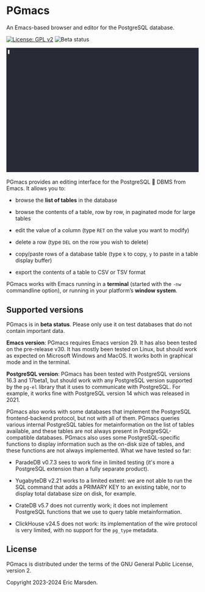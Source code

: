 # PGmacs

An Emacs-based browser and editor for the PostgreSQL database.

[![License: GPL v2](https://img.shields.io/badge/License-GPL%20v2-blue.svg)](https://www.gnu.org/licenses/old-licenses/gpl-2.0)
![Beta status](https://img.shields.io/badge/status-beta-blue)



![Overview gif](img/edit-value.gif)


PGmacs provides an editing interface for the PostgreSQL 🐘 DBMS from Emacs.
It allows you to:

- browse the **list of tables** in the database

- browse the contents of a table, row by row, in paginated mode for large tables

- edit the value of a column (type `RET` on the value you want to modify)

- delete a row (type `DEL` on the row you wish to delete)

- copy/paste rows of a database table (type `k` to copy, `y` to paste in a table display buffer)

- export the contents of a table to CSV or TSV format

PGmacs works with Emacs running in a **terminal** (started with the `-nw` commandline option), or
running in your platform’s **window system**.


## Supported versions

PGmacs is in **beta status**. Please only use it on test databases that do not contain important
data. 

**Emacs version**: PGmacs requires Emacs version 29. It has also been tested on the
pre-release v30. It has mostly been tested on Linux, but should work as expected on Microsoft
Windows and MacOS. It works both in graphical mode and in the terminal.

**PostgreSQL version**: PGmacs has been tested with PostgreSQL versions 16.3 and 17beta1, but should
work with any PostgreSQL version supported by the `pg-el` library that it uses to communicate with
PostgreSQL. For example, it works fine with PostgreSQL version 14 which was released in 2021.

PGmacs also works with some databases that implement the PostgreSQL frontend-backend protocol, but
not with all of them. PGmacs queries various internal PostgreSQL tables for metainformation on the
list of tables available, and these tables are not always present in PostgreSQL-compatible
databases. PGmacs also uses some PostgreSQL-specific functions to display information such as the
on-disk size of tables, and these functions are not always implemented. What we have tested so far:

- ParadeDB v0.7.3 sees to work fine in limited testing (it's more a PostgreSQL extension than a
  fully separate product).
  
- YugabyteDB v2.21 works to a limited extent: we are not able to run the SQL command that adds a
  PRIMARY KEY to an existing table, nor to display total database size on disk, for example. 
  
- CrateDB v5.7 does not currently work; it does not implement PostgreSQL functions that we use to
  query table metainformation.

- ClickHouse v24.5 does not work: its implementation of the wire protocol is very limited, with no
  support for the `pg_type` metadata.


## License

PGmacs is distributed under the terms of the GNU General Public License, version 2.

Copyright 2023-2024 Eric Marsden.



